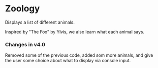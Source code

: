 ﻿# Zoology

Displays a list of different animals.

Inspired by "The Fox" by Ylvis, we also learn what each animal says.

### Changes in v4.0
Removed some of the previous code, added som more animals, and give the user some choice about what to display via console input.